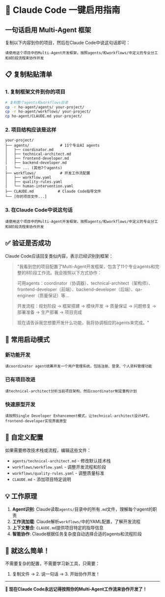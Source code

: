 # 🚀 Claude Code 一键启用指南

## 一句话启用 Multi-Agent 框架

复制以下内容到你的项目，然后在Claude Code中说这句话即可：

```
请使用这个项目中的Multi-Agent开发框架，按照agents/和workflows/中定义的专业分工和8阶段流程来协作开发
```

## 📋 复制粘贴清单

### 1. 复制框架文件到你的项目

```bash
# 复制整个agents和workflows目录
cp -r ho-agent/agents/ your-project/
cp -r ho-agent/workflows/ your-project/
cp ho-agent/CLAUDE.md your-project/
```

### 2. 项目结构应该是这样
```
your-project/
├── agents/              # 11个专业AI agents
│   ├── coordinator.md
│   ├── technical-architect.md  
│   ├── frontend-developer.md
│   ├── backend-developer.md
│   └── ... (其他7个agents)
├── workflows/           # 开发工作流配置
│   ├── workflow.yaml
│   ├── quality-rules.yaml
│   └── human-intervention.yaml
├── CLAUDE.md           # Claude Code指导文件
└── [你的项目文件...]
```

### 3. 在Claude Code中说这句话
```
请使用这个项目中的Multi-Agent开发框架，按照agents/和workflows/中定义的专业分工和8阶段流程来协作开发
```

## ✅ 验证是否成功

Claude Code应该回复类似内容，表示已经识别到框架：

> "我看到您的项目配置了Multi-Agent开发框架，包含了11个专业agents和完整的8阶段工作流。我会按照以下方式协作：
> 
> 可用agents：coordinator（协调器）、technical-architect（架构师）、frontend-developer（前端）、backend-developer（后端）、qa-engineer（质量保证）等...
> 
> 开发流程：规划阶段 → 框架搭建 → 模块开发 → 质量保证 → 问题修复 → 部署准备 → 生产部署 → 项目完成
> 
> 现在请告诉我您想要开发什么功能，我将协调相应的agents来完成。"

## 🎯 常用启动模式

### 新功能开发
```
请coordinator agent统筹开发一个用户管理系统，包括注册、登录、个人资料管理功能
```

### 已有项目改进
```
请technical-architect分析当前项目架构，然后coordinator制定重构计划
```

### 快速原型开发
```
请按照Single Developer Enhancement模式，让technical-architect设计API，frontend-developer实现界面原型
```

## 🔧 自定义配置

如果需要修改技术栈或流程，编辑这些文件：

- `agents/technical-architect.md` - 修改默认技术栈
- `workflows/workflow.yaml` - 调整开发流程和阶段
- `workflows/quality-rules.yaml` - 调整质量标准
- `CLAUDE.md` - 添加项目特定说明

## 💡 工作原理

1. **Agent识别**: Claude读取`agents/`目录中的所有`.md`文件，理解每个agent的职责
2. **工作流加载**: Claude解析`workflows/`中的YAML配置，了解开发流程
3. **上下文整合**: `CLAUDE.md`提供项目特定的指导信息
4. **智能协作**: Claude根据任务复杂度自动选择合适的agents和流程阶段

## 🎉 就这么简单！

不需要复杂的配置，不需要学习新工具，只需要：
1. 复制文件 → 2. 说一句话 → 3. 开始协作开发！

---

**💫 现在Claude Code永远记得按照你的Multi-Agent工作流来协作开发了！**